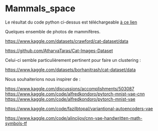 # Mammals_space

Le résultat du code python ci-dessus est téléchargeable [à ce lien](https://mega.nz/file/tUJlFILR#j9zqU9omzO9vXPzQQXNAcjlDnZgmMcqcW0eMBN4yhp0)

Quelques ensemble de photos de mammifères.

https://www.kaggle.com/datasets/crawford/cat-dataset/data

https://github.com/AtharvaTaras/Cat-Images-Dataset

Celui-ci semble particulièrement pertinent pour faire un clustering :

https://www.kaggle.com/datasets/borhanitrash/cat-dataset/data

Nous souhaiterions nous inspirer de :

https://www.kaggle.com/discussions/accomplishments/503087
https://www.kaggle.com/code/alfredkondoro/pytorch-mnist-vae-cnn
https://www.kaggle.com/code/alfredkondoro/pytorch-mnist-vae


https://www.kaggle.com/code/fazilbtopal/variantional-autoencoders-vae

https://www.kaggle.com/code/alincijov/cnn-vae-handwritten-math-symbols-tf
